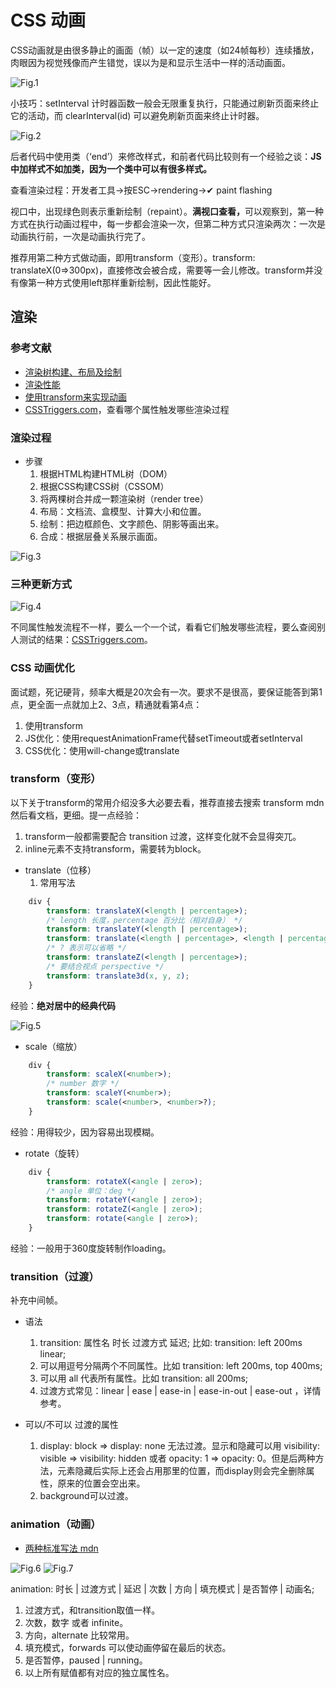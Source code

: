 <!-- 2022.02.25: 2h -->
# CSS 动画
CSS动画就是由很多静止的画面（帧）以一定的速度（如24帧每秒）连续播放，肉眼因为视觉残像而产生错觉，误以为是和显示生活中一样的活动画面。

<img src="images/i1.jpg" alt="Fig.1">

小技巧：setInterval 计时器函数一般会无限重复执行，只能通过刷新页面来终止它的活动，而 clearInterval(id) 可以避免刷新页面来终止计时器。

<img src="images/i2.jpg" alt="Fig.2">

后者代码中使用类（‘end’）来修改样式，和前者代码比较则有一个经验之谈：<strong>JS中加样式不如加类，因为一个类中可以有很多样式。</strong>

查看渲染过程：开发者工具→按ESC→rendering→✔ paint flashing

视口中，出现绿色则表示重新绘制（repaint）。<strong>满视口查看，</strong>可以观察到，第一种方式在执行动画过程中，每一步都会渲染一次，但第二种方式只渲染两次：一次是动画执行前，一次是动画执行完了。

推荐用第二种方式做动画，即用transform（变形）。transform: translateX(0=>300px)，直接修改会被合成，需要等一会儿修改。transform并没有像第一种方式使用left那样重新绘制，因此性能好。

## 渲染
### 参考文献
* <a href="https://developers.google.com/web/fundamentals/performance/critical-rendering-path/render-tree-construction">渲染树构建、布局及绘制</a>
* <a href="https://developers.google.com/web/fundamentals/performance/rendering/">渲染性能</a>
* <a href="https://developers.google.com/web/fundamentals/performance/rendering/stick-to-compositor-only-properties-and-manage-layer-count">使用transform来实现动画</a>
* <a href="https://csstriggers.com/">CSSTriggers.com</a>，查看哪个属性触发哪些渲染过程

### 渲染过程
* 步骤
  1. 根据HTML构建HTML树（DOM）
  2. 根据CSS构建CSS树（CSSOM）
  3. 将两棵树合并成一颗渲染树（render tree）
  4. 布局：文档流、盒模型、计算大小和位置。
  5. 绘制：把边框颜色、文字颜色、阴影等画出来。
  6. 合成：根据层叠关系展示画面。

<img src="images/i3.jpg" alt="Fig.3">

### 三种更新方式

<img src="images/i4.jpg" alt="Fig.4">

不同属性触发流程不一样，要么一个一个试，看看它们触发哪些流程，要么查阅别人测试的结果：<a href="https://csstriggers.com/">CSSTriggers.com</a>。

### CSS 动画优化
面试题，死记硬背，频率大概是20次会有一次。要求不是很高，要保证能答到第1点，更全面一点就加上2、3点，精通就看第4点：
1. 使用transform
2. JS优化：使用requestAnimationFrame代替setTimeout或者setInterval
3. CSS优化：使用will-change或translate

### transform（变形）
以下关于transform的常用介绍没多大必要去看，推荐直接去搜索 transform mdn 然后看文档，更细。提一点经验：
  1. transform一般都需要配合 transition 过渡，这样变化就不会显得突兀。
  2. inline元素不支持transform，需要转为block。

* translate（位移）
  1. 常用写法

``` css 
    div {
        transform: translateX(<length | percentage>);
        /* length 长度，percentage 百分比（相对自身） */
        transform: translateY(<length | percentage>);
        transform: translate(<length | percentage>, <length | percentage>?);
        /* ? 表示可以省略 */
        transform: translateZ(<length | percentage>);
        /* 要结合视点 perspective */
        transform: translate3d(x, y, z);
    }
```

经验：<strong>绝对居中的经典代码</strong>

<img src="images/i5.jpg" alt="Fig.5">

* scale（缩放）

``` css 
    div {
        transform: scaleX(<number>);
        /* number 数字 */
        transform: scaleY(<number>);
        transform: scale(<number>, <number>?);
    }
```

经验：用得较少，因为容易出现模糊。

* rotate（旋转）

``` css 
    div {
        transform: rotateX(<angle | zero>);
        /* angle 单位：deg */
        transform: rotateY(<angle | zero>);
        transform: rotateZ(<angle | zero>);
        transform: rotate(<angle | zero>);
    }
```

经验：一般用于360度旋转制作loading。

### transition（过渡）
补充中间帧。

* 语法
  1. transition: 属性名 时长 过渡方式 延迟; 比如: transition: left 200ms linear;
  2. 可以用逗号分隔两个不同属性。比如 transition: left 200ms, top 400ms;
  3. 可以用 all 代表所有属性。比如 transition: all 200ms;
  4. 过渡方式常见：linear | ease | ease-in | ease-in-out | ease-out ，<a herf="https://developer.mozilla.org/zh-CN/docs/Web/CSS/timing-function">详情参考</a>。

* 可以/不可以 过渡的属性
  1. display: block => display: none 无法过渡。显示和隐藏可以用 visibility: visible => visibility: hidden 或者 opacity: 1 => opacity: 0。但是后两种方法，元素隐藏后实际上还会占用那里的位置，而display则会完全删除属性，原来的位置会空出来。
  2. background可以过渡。

### animation（动画）
* <a href="https://developer.mozilla.org/en-US/docs/Web/CSS/@keyframes">两种标准写法 mdn</a>

<img src="images/i6.jpg" alt="Fig.6">

<img src="images/i7.jpg" alt="Fig.7">

animation: 时长 | 过渡方式 | 延迟 | 次数 | 方向 | 填充模式 | 是否暂停 | 动画名;
  1. 过渡方式，和transition取值一样。
  2. 次数，数字 或者 infinite。
  3. 方向，alternate 比较常用。
  4. 填充模式，forwards 可以使动画停留在最后的状态。
  5. 是否暂停，paused | running。
  6. 以上所有赋值都有对应的独立属性名。